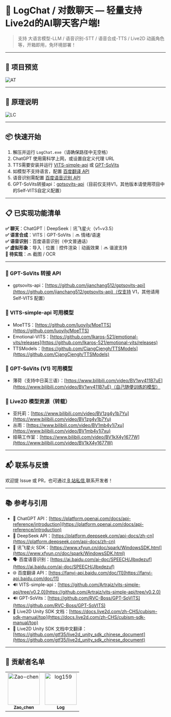# 💬 LogChat / 对数聊天 — 轻量支持Live2d的AI聊天客户端!
> 支持 大语言模型-LLM / 语音识别-STT / 语音合成-TTS / Live2D 动画角色等，开箱即用，免环境部署！

---
## 🌈 项目预览
![AT](https://github.com/user-attachments/assets/3ccc4a8b-9a46-43ae-8afe-544b1eeb1e3e)

---
## 🧩 原理说明
![LC](https://github.com/user-attachments/assets/85a5d72e-6cad-476f-8b88-31f4d358d2de)

---
## 📦 快速开始
1. 解压并运行 `LogChat.exe`（请确保路径中无空格）  
2. ChatGPT 使用需科学上网，或设置自定义代理 URL  
3. TTS需要安装并运行 [VITS-simple-api](https://github.com/Artrajz/vits-simple-api/tree/main) 或 [GPT-SoVits](https://github.com/RVC-Boss/GPT-SoVITS)  
4. 如模型不支持语言，配置 [百度翻译 API](https://fanyi-api.baidu.com/)  
5. 语音识别需配置 [百度语音识别 API](https://ai.baidu.com/ai-doc/SPEECH/Jlbxdezuf)  
6. GPT-SoVits转接api：[gptsovits-api](https://github.com/jianchang512/gptsovits-api)（目前仅支持V1，其他版本请使用项目中的Self-VITS自定义配置）  

---
## 📋 已实现功能清单
**✅ 聊天**：ChatGPT｜DeepSeek｜讯飞星火（v1~v3.5）  
**✅ 语言合成**：VITS｜GPT-SoVits｜🔜 情绪/语速  
**✅ 语音识别**：百度语音识别（中文普通话）  
**✅ 虚拟形象**：导入｜位置｜控件渲染｜动画效果｜🔜 谐波支持  
**🧰 待实现**：🔜 截图 / OCR

---
### 🔄 GPT-SoVits 转接 API  
- gptsovits-api：[https://github.com/jianchang512/gptsovits-api](https://github.com/jianchang512/gptsovits-api)（仅支持 V1，其他请用 Self-VITS 配置）

### 🧠 VITS-simple-api 可用模型  
- MoeTTS：[https://github.com/luoyily/MoeTTS](https://github.com/luoyily/MoeTTS)
- Emotional-VITS：[https://github.com/Ikaros-521/emotional-vits/releases](https://github.com/Ikaros-521/emotional-vits/releases)
- TTSModels：[https://github.com/CjangCjengh/TTSModels](https://github.com/CjangCjengh/TTSModels)

### 🧠 GPT-SoVits (V1) 可用模型  
- 薄荷（支持中日英三语）：[https://www.bilibili.com/video/BV1wy411B7uE](https://www.bilibili.com/video/BV1wy411B7uE)（自己随便训练的模型）

### 🎨 Live2D 模型资源（转载）  
- 亚托莉：[https://www.bilibili.com/video/BV1zg4y1b7Yu](https://www.bilibili.com/video/BV1zg4y1b7Yu)
- 丛雨：[https://www.bilibili.com/video/BV1mb4y1i7xu](https://www.bilibili.com/video/BV1mb4y1i7xu)
- 娅萌工作室：[https://www.bilibili.com/video/BV1kX4y1677W](https://www.bilibili.com/video/BV1kX4y1677W)

---
## 📬 联系与反馈

欢迎提 Issue 或 PR，也可通过[ B 站私信 ](https://space.bilibili.com/3493110573172862)联系开发者！

---
## 📚 参考与引用
- 💬 ChatGPT API：[https://platform.openai.com/docs/api-reference/introduction](https://platform.openai.com/docs/api-reference/introduction)
- 💬 DeepSeek API：[https://platform.deepseek.com/api-docs/zh-cn](https://platform.deepseek.com/api-docs/zh-cn)
- 💬 讯飞星火 SDK：[https://www.xfyun.cn/doc/spark/WindowsSDK.html](https://www.xfyun.cn/doc/spark/WindowsSDK.html) 
- 🗣️ 百度语音识别：[https://ai.baidu.com/ai-doc/SPEECH/Jlbxdezuf](https://ai.baidu.com/ai-doc/SPEECH/Jlbxdezuf) 
- 🌐 百度翻译 API：[https://fanyi-api.baidu.com/doc/11](https://fanyi-api.baidu.com/doc/11) 
- 🔊 VITS-simple-api：[https://github.com/Artrajz/vits-simple-api/tree/v0.2.0](https://github.com/Artrajz/vits-simple-api/tree/v0.2.0) 
- 🔊 GPT-SoVits：[https://github.com/RVC-Boss/GPT-SoVITS](https://github.com/RVC-Boss/GPT-SoVITS) 
- 👧 Live2D Unity SDK 文档：[https://docs.live2d.com/zh-CHS/cubism-sdk-manual/top](https://docs.live2d.com/zh-CHS/cubism-sdk-manual/top) 
- 👧 Live2D Unity SDK 文档中文翻译：[https://github.com/gtf35/live2d_unity_sdk_chinese_document](https://github.com/gtf35/live2d_unity_sdk_chinese_document) 

---
## 🙌 贡献者名单
<!-- readme: collaborators,contributors -start -->
<table>
<tr>
    <td align="center">
        <a href="https://github.com/Zao-chen">
            <img src="https://avatars.githubusercontent.com/u/77674075?v=4" width="100;" alt="Zao-chen"/>
            <br />
            <sub><b>Zao_chen</b></sub>
        </a>
    </td>
    <td align="center">
        <a href="https://github.com/log159">
            <img src="https://avatars.githubusercontent.com/u/121474554?v=4" width="100;" alt="log159"/>
            <br />
            <sub><b>Log</b></sub>
        </a>
    </td></tr>
</table>
<!-- readme: collaborators,contributors -end -->

